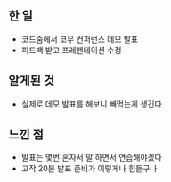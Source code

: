 ## 한 일

- 코드숨에서 코무 컨퍼런스 데모 발표
- 피드백 받고 프레젠테이션 수정

## 알게된 것

- 실제로 데모 발표를 해보니 빼먹는게 생긴다

## 느낀 점

- 발표는 몇번 혼자서 말 하면서 연습해야겠다
- 고작 20분 발표 준비가 이렇게나 힘들구나

